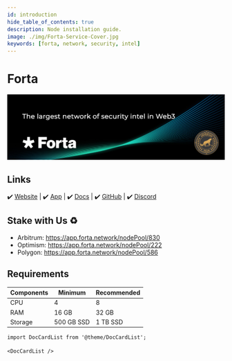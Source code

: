 ```yaml
---
id: introduction
hide_table_of_contents: true
description: Node installation guide.
image: ./img/Forta-Service-Cover.jpg
keywords: [forta, network, security, intel]
---
```

# Forta

![Forta](./img/Forta-Service.jpg)

## Links
 ✔️ [Website](https://www.forta.org/) |
 ✔️ [App](https://app.forta.network/) |
 ✔️ [Docs](https://docs.forta.network/) |
 ✔️ [GitHub](https://github.com/forta-network) |
 ✔️ [Discord](https://discord.gg/nbPQXRepWV)

## Stake with Us ♻️
* Arbitrum: https://app.forta.network/nodePool/830
* Optimism: https://app.forta.network/nodePool/222
* Polygon: https://app.forta.network/nodePool/586

## Requirements

| Components | Minimum | **Recommended** |
| ------------ | ------------ | ------------ |
| CPU |	4 | 8 |
| RAM	| 16 GB | 32 GB |
| Storage	| 500 GB SSD | 1 TB SSD | 

```mdx-code-block
import DocCardList from '@theme/DocCardList';

<DocCardList />
```
